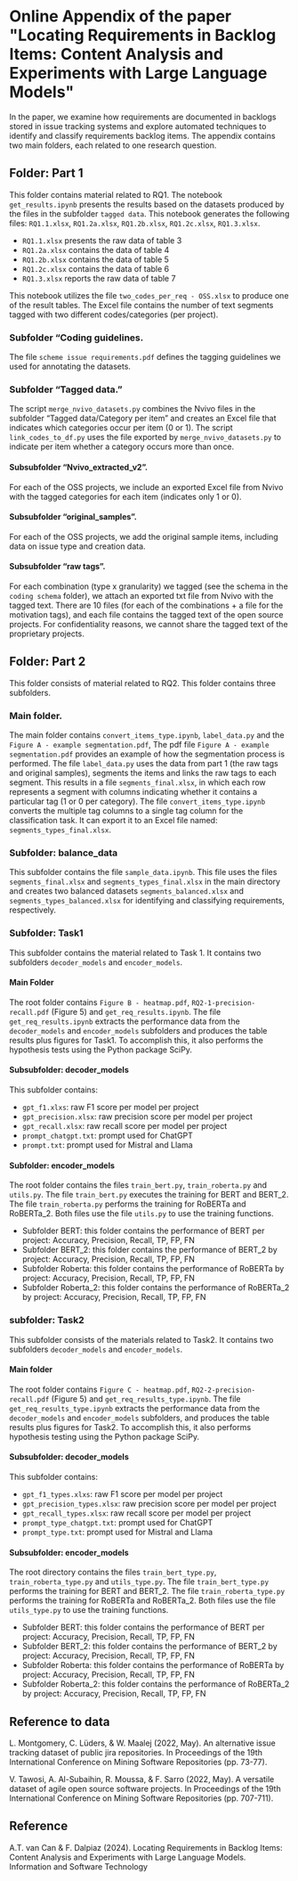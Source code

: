 # Online Appendix of the paper "Locating Requirements in Backlog Items: Content Analysis and Experiments with Large Language Models"

In the paper, we examine how requirements are documented in backlogs stored in issue tracking systems and explore automated techniques to identify and classify requirements backlog items.
The appendix contains two main folders, each related to one research question.

## Folder: Part 1
This folder contains material related to RQ1.
The notebook `get_results.ipynb` presents the results based on the datasets produced by the files in the subfolder `tagged data`. This notebook generates the following files:
 `RQ1.1.xlsx`, `RQ1.2a.xlsx`, `RQ1.2b.xlsx`,  `RQ1.2c.xlsx`, `RQ1.3.xlsx`. 

- `RQ1.1.xlsx` presents the raw data of table 3
- `RQ1.2a.xlsx` contains the data of table 4
- `RQ1.2b.xlsx` contains the data of table 5
- `RQ1.2c.xlsx` contains the data of table 6
- `RQ1.3.xlsx` reports the raw data of table 7

This notebook utilizes the file `two_codes_per_req - OSS.xlsx` to produce one of the result tables. The Excel file contains the number of text segments tagged with two different codes/categories (per project).

### Subfolder “Coding guidelines.
The file `scheme issue requirements.pdf` defines the tagging guidelines we used for annotating the datasets.

### Subfolder “Tagged data.”
The script `merge_nvivo_datasets.py` combines the Nvivo files in the subfolder “Tagged data/Category per item” and creates an Excel file that indicates which categories occur per item (0 or 1).
The script `link_codes_to_df.py` uses the file exported by `merge_nvivo_datasets.py` to indicate per item whether a category occurs more than once.

#### Subsubfolder “Nvivo_extracted_v2”.
For each of the OSS projects, we include an exported Excel file from Nvivo with the tagged categories for each item (indicates only 1 or 0).

#### Subsubfolder “original_samples”.
For each of the OSS projects, we add the original sample items, including data on issue type and creation data.

#### Subsubfolder “raw tags”.
For each combination (type x granularity) we tagged (see the schema in the `coding schema` folder), we attach an exported txt file from Nvivo with the tagged text. There are 10 files (for each of the combinations + a file for the motivation tags), and each file contains the tagged text of the open source projects. For confidentiality reasons, we cannot share the tagged text of the proprietary projects.


## Folder: Part 2
This folder consists of material related to RQ2. This folder contains three subfolders.

### Main folder.
The main folder contains `convert_items_type.ipynb`, `label_data.py` and the `Figure A - example segmentation.pdf`, 
The pdf file `Figure A - example segmentation.pdf` provides an example of how the segmentation process is performed.
The file `label_data.py` uses the data from part 1 (the raw tags and original samples), segments the items and links the raw tags to each segment. This results in a file `segments_final.xlsx`, in which each row represents a segment with columns indicating whether it contains a particular tag (1 or 0 per category).
The file `convert_items_type.ipynb` converts the multiple tag columns to a single tag column for the classification task. It can export it to an Excel file named: `segments_types_final.xlsx`.

### Subfolder: balance_data
This subfolder contains the file `sample_data.ipynb`. This file uses the files `segments_final.xlsx` and `segments_types_final.xlsx` in the main directory and creates two balanced datasets `segments_balanced.xlsx` and `segments_types_balanced.xlsx` for identifying and classifying requirements, respectively.


### Subfolder: Task1
This subfolder contains the material related to Task 1. It contains two subfolders `decoder_models` and `encoder_models`.

#### Main Folder
The root folder contains `Figure B - heatmap.pdf`, `RQ2-1-precision-recall.pdf` (Figure 5) and `get_req_results.ipynb`. 
The file `get_req_results.ipynb` extracts the performance data from the `decoder_models` and `encoder_models` subfolders and produces the table results plus figures for Task1. To accomplish this, it also performs the hypothesis tests using the Python package SciPy. 

#### Subsubfolder: decoder_models
This subfolder contains:
- `gpt_f1.xlxs`: raw F1 score per model per project
- `gpt_precision.xlsx`: raw precision score per model per project
- `gpt_recall.xlsx`: raw recall score per model per project
- `prompt_chatgpt.txt`: prompt used for ChatGPT 
- `prompt.txt`:  prompt used for Mistral and Llama

#### Subfolder: encoder_models
The root folder contains the files `train_bert.py`, `train_roberta.py` and `utils.py`. The file `train_bert.py` executes the training for BERT and BERT_2. The file `train_roberta.py` performs the training for RoBERTa and RoBERTa_2. Both files use the file `utils.py` to use the training functions.

- Subfolder BERT: this folder contains the performance of BERT per project: Accuracy, Precision, Recall, TP, FP, FN
- Subfolder BERT_2: this folder contains the performance of BERT_2 by project: Accuracy, Precision, Recall, TP, FP, FN
- Subfolder Roberta: this folder contains the performance of RoBERTa by project: Accuracy, Precision, Recall, TP, FP, FN
- Subfolder Roberta_2: this folder contains the performance of RoBERTa_2 by project: Accuracy, Precision, Recall, TP, FP, FN


### subfolder: Task2
This subfolder consists of the materials related to Task2. It contains two subfolders `decoder_models` and `encoder_models`.

#### Main folder
The root folder contains `Figure C - heatmap.pdf`, `RQ2-2-precision-recall.pdf` (Figure 5) and `get_req_results_type.ipynb`. 
The file `get_req_results_type.ipynb` extracts the performance data from the `decoder_models` and `encoder_models` subfolders, and produces the table results plus figures for Task2. To accomplish this, it also performs hypothesis testing using the Python package SciPy. 

#### Subsubfolder: decoder_models
This subfolder contains:
- `gpt_f1_types.xlxs`: raw F1 score per model per project
- `gpt_precision_types.xlsx`: raw precision score per model per project
- `gpt_recall_types.xlsx`: raw recall score per model per project
- `prompt_type_chatgpt.txt`: prompt used for ChatGPT 
- `prompt_type.txt`:  prompt used for Mistral and Llama

#### Subsubfolder: encoder_models
The root directory contains the files `train_bert_type.py`, `train_roberta_type.py` and `utils_type.py`. The file `train_bert_type.py` performs the training for BERT and BERT_2. The file `train_roberta_type.py` performs the training for RoBERTa and RoBERTa_2. Both files use the file `utils_type.py` to use the training functions.
- Subfolder BERT: this folder contains the performance of BERT per project: Accuracy, Precision, Recall, TP, FP, FN
- Subfolder BERT_2: this folder contains the performance of BERT_2 by project: Accuracy, Precision, Recall, TP, FP, FN
- Subfolder Roberta: this folder contains the performance of RoBERTa by project: Accuracy, Precision, Recall, TP, FP, FN
- Subfolder Roberta_2: this folder contains the performance of RoBERTa_2 by project: Accuracy, Precision, Recall, TP, FP, FN



## Reference to data
L. Montgomery, C. Lüders, & W. Maalej (2022, May). An alternative issue tracking dataset of public jira repositories. In Proceedings of the 19th International Conference on Mining Software Repositories (pp. 73-77).

V. Tawosi, A. Al-Subaihin, R. Moussa, & F. Sarro (2022, May). A versatile dataset of agile open source software projects. In Proceedings of the 19th International Conference on Mining Software Repositories (pp. 707-711).


## Reference
A.T. van Can & F. Dalpiaz (2024). Locating Requirements in Backlog Items: Content Analysis and Experiments with Large Language Models. Information and Software Technology 